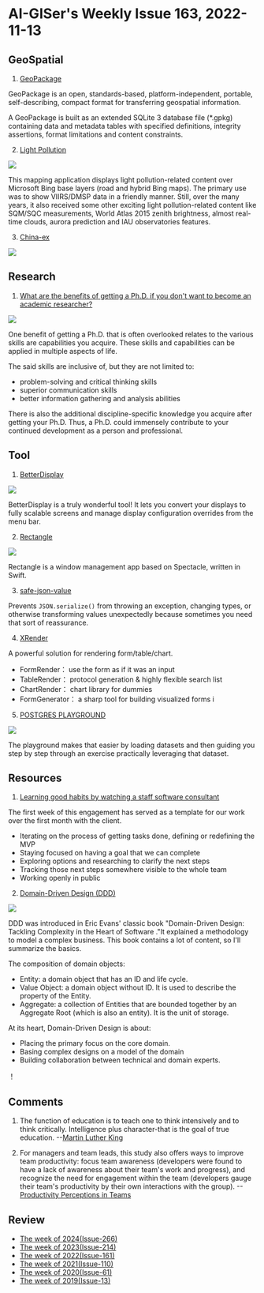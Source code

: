 # AI-GISer's Weekly Issue 163, 2022-11-13

## GeoSpatial

1. [GeoPackage](https://www.geopackage.org/)

GeoPackage is an open, standards-based, platform-independent, portable, self-describing, compact format for transferring geospatial information.

A GeoPackage is built as an extended SQLite 3 database file (\*.gpkg) containing data and metadata tables with specified definitions, integrity assertions, format limitations and content constraints.

2. [Light Pollution](https://www.lightpollutionmap.info/)

![](https://imgs.zhubai.love/22d96568929d417e9f22b3d1e64b3220.png)

This mapping application displays light pollution-related content over Microsoft Bing base layers (road and hybrid Bing maps). The primary use was to show VIIRS/DMSP data in a friendly manner. Still, over the many years, it also received some other exciting light pollution-related content like SQM/SQC measurements, World Atlas 2015 zenith brightness, almost real-time clouds, aurora prediction and IAU observatories features.

3. [China-ex](https://github.com/itorr/china-ex)

![](https://github.com/itorr/china-ex/raw/main/cover.png)

## Research

1. [What are the benefits of getting a Ph.D. if you don't want to become an academic researcher?](https://qr.ae/pvjGUv)

![](https://qph.cf2.quoracdn.net/main-qimg-855f1887761f2cc5ca61ea8be7cd3645-pjlq)

One benefit of getting a Ph.D. that is often overlooked relates to the various skills are capabilities you acquire. These skills and capabilities can be applied in multiple aspects of life.

The said skills are inclusive of, but they are not limited to:

- problem-solving and critical thinking skills
- superior communication skills
- better information gathering and analysis abilities

There is also the additional discipline-specific knowledge you acquire after getting your Ph.D. Thus, a Ph.D. could immensely contribute to your continued development as a person and professional.

## Tool

1. [BetterDisplay](https://github.com/waydabber/BetterDisplay)

![](https://user-images.githubusercontent.com/37590873/196436511-fd96e089-aeff-42b0-a2e0-2e17f6c3cf73.png)

BetterDisplay is a truly wonderful tool! It lets you convert your displays to fully scalable screens and manage display configuration overrides from the menu bar.

2. [Rectangle](https://github.com/rxhanson/Rectangle)

![](https://user-images.githubusercontent.com/13651296/183785536-a67a2e2a-7c55-4c19-9bf8-482e734b1632.png)

Rectangle is a window management app based on Spectacle, written in Swift.

3. [safe-json-value](https://github.com/ehmicky/safe-json-value)

Prevents `JSON.serialize()` from throwing an exception, changing types, or otherwise transforming values unexpectedly because sometimes you need that sort of reassurance.

4. [XRender](https://github.com/alibaba/x-render)

A powerful solution for rendering form/table/chart.

- FormRender： use the form as if it was an input
- TableRender： protocol generation & highly flexible search list
- ChartRender： chart library for dummies
- FormGenerator： a sharp tool for building visualized forms i

5. [POSTGRES PLAYGROUND](https://www.crunchydata.com/developers/tutorials)

![](https://cdn.beekka.com/blogimg/asset/202208/bg2022081802.webp)

The playground makes that easier by loading datasets and then guiding you step by step through an exercise practically leveraging that dataset.

## Resources

1. [Learning good habits by watching a staff software consultant](https://blog.testdouble.com/posts/2022-11-09-what-i-learned-watching-a-staff-consultant/)

The first week of this engagement has served as a template for our work over the first month with the client.

- Iterating on the process of getting tasks done, defining or redefining the MVP
- Staying focused on having a goal that we can complete
- Exploring options and researching to clarify the next steps
- Tracking those next steps somewhere visible to the whole team
- Working openly in public

2. [Domain-Driven Design (DDD)](https://blog.bytebytego.com/p/ep32-how-does-grpc-work)

![](https://substackcdn.com/image/fetch/w_1456,c_limit,f_webp,q_auto:good,fl_progressive:steep/https%3A%2F%2Fbucketeer-e05bbc84-baa3-437e-9518-adb32be77984.s3.amazonaws.com%2Fpublic%2Fimages%2F4138b20e-ac72-40a7-a753-cfb1916be3c0_1336x1012.jpeg)

DDD was introduced in Eric Evans' classic book "Domain-Driven Design: Tackling Complexity in the Heart of Software ."It explained a methodology to model a complex business. This book contains a lot of content, so I'll summarize the basics.

The composition of domain objects:

- Entity: a domain object that has an ID and life cycle.
- Value Object: a domain object without ID. It is used to describe the property of the Entity.
- Aggregate: a collection of Entities that are bounded together by an Aggregate Root (which is also an entity). It is the unit of storage.

At its heart, Domain-Driven Design is about:

- Placing the primary focus on the core domain.
- Basing complex designs on a model of the domain
- Building collaboration between technical and domain experts.

！[](https://substackcdn.com/image/fetch/w_1272,c_limit,f_webp,q_auto:good,fl_progressive:steep/https%3A%2F%2Fsubstack-post-media.s3.amazonaws.com%2Fpublic%2Fimages%2F813befc8-72c0-45fc-9568-b9bc5ca9a69d_2250x2840.png)

## Comments

1. The function of education is to teach one to think intensively and to think critically. Intelligence plus character-that is the goal of true education.
   --[Martin Luther King](https://qr.ae/pvjGUv)

2. For managers and team leads, this study also offers ways to improve team productivity: focus team awareness (developers were found to have a lack of awareness about their team's work and progress), and recognize the need for engagement within the team (developers gauge their team's productivity by their own interactions with the group).
   --[Productivity Perceptions in Teams](https://abinoda.substack.com/p/team-productivity)

## Review

- [The week of 2024(Issue-266)](../2024/issue-266.md)
- [The week of 2023(Issue-214)](../2023/issue-214.md)
- [The week of 2022(Issue-161)](../2022/issue-161.md)
- [The week of 2021(Issue-110)](../2021/issue-110.md)
- [The week of 2020(Issue-61)](../2020/issue-61.md)
- [The week of 2019(Issue-13)](../2019/issue-13.md)
